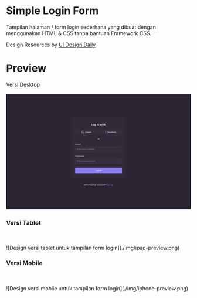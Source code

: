 # Simple Login Form

Tampilan halaman / form login sederhana yang dibuat dengan menggunakan HTML & CSS tanpa bantuan Framework CSS.

Design Resources by [UI Design Daily](https://uidesigndaily.com/)

# Preview 

Versi Desktop
<br>
<br>
![Design versi desktop untuk tampilan form login](./img/desktop-preview.png)

 <h3>Versi Tablet</h3>
<br>
<br>
![Design versi tablet untuk tampilan form login](./img/ipad-preview.png)

<h3>Versi Mobile</h3>
<br>
<br>
![Design versi mobile untuk tampilan form login](./img/iphone-preview.png)
